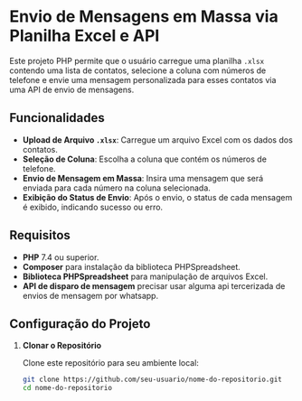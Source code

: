 # Envio de Mensagens em Massa via Planilha Excel e API

Este projeto PHP permite que o usuário carregue uma planilha `.xlsx` contendo uma lista de contatos, selecione a coluna com números de telefone e envie uma mensagem personalizada para esses contatos via uma API de envio de mensagens.

## Funcionalidades

- **Upload de Arquivo `.xlsx`**: Carregue um arquivo Excel com os dados dos contatos.
- **Seleção de Coluna**: Escolha a coluna que contém os números de telefone.
- **Envio de Mensagem em Massa**: Insira uma mensagem que será enviada para cada número na coluna selecionada.
- **Exibição do Status de Envio**: Após o envio, o status de cada mensagem é exibido, indicando sucesso ou erro.

## Requisitos

- **PHP** 7.4 ou superior.
- **Composer** para instalação da biblioteca PHPSpreadsheet.
- **Biblioteca PHPSpreadsheet** para manipulação de arquivos Excel.
- **API de disparo de mensagem** precisar usar alguma api tercerizada de envios de mensagem por whatsapp.

## Configuração do Projeto

1. **Clonar o Repositório**

   Clone este repositório para seu ambiente local:
   ```bash
   git clone https://github.com/seu-usuario/nome-do-repositorio.git
   cd nome-do-repositorio
